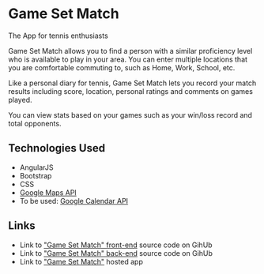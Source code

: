 # Game Set Match

The App for tennis enthusiasts

Game Set Match allows you to find a person with a similar proficiency level who is available to play in your area. You can enter multiple locations that you are comfortable commuting to, such as Home, Work, School, etc.

Like a personal diary for tennis, Game Set Match lets you record your match results including score, location, personal ratings and comments on games played.

You can view stats based on your games such as your win/loss record and total opponents.



## Technologies Used
- AngularJS
- Bootstrap
- CSS
- [Google Maps API](https://developers.google.com/maps/documentation/javascript/)
- To be used: [Google Calendar API](https://developers.google.com/google-apps/calendar/)

## Links
- Link to ["Game Set Match" front-end](https://github.com/lekova/game_set_match) source code on GihUb
- Link to ["Game Set Match" back-end](https://github.com/lekova/game_set_match_api) source code on GihUb
- Link to ["Game Set Match"](http://linalekova.com/game_set_match) hosted app
